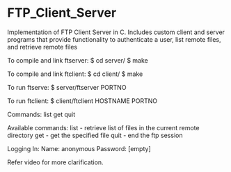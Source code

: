 # FTP_Client_Server
Implementation of FTP Client Server in C. Includes custom client and server programs that provide functionality to authenticate a user, list remote files, and retrieve remote files

To compile and link ftserver:
$ cd server/
$ make

To compile and link ftclient:
$ cd client/
$ make

To run ftserve:
$ server/ftserver PORTNO

To run ftclient:
$ client/ftclient HOSTNAME PORTNO

Commands:
list
get <filename>
quit
	
Available commands:
list            - retrieve list of files in the current remote directory
get <filename>  - get the specified file
quit            - end the ftp session
	
Logging In:
Name: anonymous
Password: [empty]

Refer video for more clarification.
